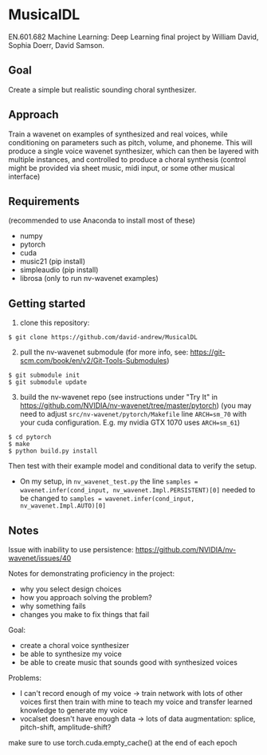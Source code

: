 # MusicalDL
EN.601.682 Machine Learning: Deep Learning final project by William David, Sophia Doerr, David Samson. 

## Goal
Create a simple but realistic sounding choral synthesizer.

## Approach
Train a wavenet on examples of synthesized and real voices, while conditioning on parameters such as pitch, volume, and phoneme. This will produce a single voice wavenet synthesizer, which can then be layered with multiple instances, and controlled to produce a choral synthesis (control might be provided via sheet music, midi input, or some other musical interface)

## Requirements
(recommended to use Anaconda to install most of these)
- numpy
- pytorch
- cuda
- music21		(pip install)
- simpleaudio 	(pip install)
- librosa 		(only to run nv-wavenet examples)


## Getting started
1. clone this repository:

```
$ git clone https://github.com/david-andrew/MusicalDL
```

2. pull the nv-wavenet submodule (for more info, see: https://git-scm.com/book/en/v2/Git-Tools-Submodules)

```
$ git submodule init
$ git submodule update
```

3. build the nv-wavenet repo (see instructions under "Try It" in https://github.com/NVIDIA/nv-wavenet/tree/master/pytorch)
(you may need to adjust `src/nv-wavenet/pytorch/Makefile` line `ARCH=sm_70` with your cuda configuration. E.g. my nvidia GTX 1070 uses `ARCH=sm_61`)

```
$ cd pytorch
$ make
$ python build.py install
```

Then test with their example model and conditional data to verify the setup.
- On my setup, in `nv_wavenet_test.py` the line `samples = wavenet.infer(cond_input, nv_wavenet.Impl.PERSISTENT)[0]` needed to be changed to `samples = wavenet.infer(cond_input, nv_wavenet.Impl.AUTO)[0]`



## Notes
Issue with inability to use persistence:
https://github.com/NVIDIA/nv-wavenet/issues/40


Notes for demonstrating proficiency in the project:
- why you select design choices
- how you approach solving the problem?
- why something fails
- changes you make to fix things that fail



Goal:
- create a choral voice synthesizer
- be able to synthesize my voice
- be able to create music that sounds good with synthesized voices

Problems:
- I can't record enough of my voice -> train network with lots of other voices first then train with mine to teach my voice and transfer learned knowledge to generate my voice
- vocalset doesn't have enough data -> lots of data augmentation: splice, pitch-shift, amplitude-shift?




make sure to use torch.cuda.empty_cache() at the end of each epoch